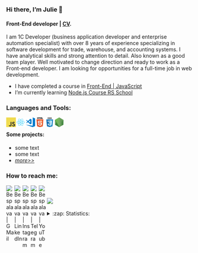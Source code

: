 ### Hi there, I’m Julie 👋 

#### Front-End developer | [CV]().


I am 1C Developer (business application developer and enterprise automation specialist) with over 8 years of experience specializing in software development for trade, warehouse, and accounting systems. I have analytical skills and strong attention to detail. Also known as a good team player.
Well motivated to change direction and ready to work as a Front-end developer. I am looking for opportunities for a full-time job in web development.


- I have completed a course in [Front-End | JavaScript](https://teachmeskills.by/kursy-programmirovaniya/frontend-html-css-javascript-minsk)
- I’m currently learning [Node.js Course RS School](https://community-z.com/events/nodejs-rss-2021q1) 

### Languages and Tools:

<img align="left" alt="JavaScript" width="26px" src="https://raw.githubusercontent.com/github/explore/80688e429a7d4ef2fca1e82350fe8e3517d3494d/topics/javascript/javascript.png" />
<img align="left" alt="React" width="26px" src="https://raw.githubusercontent.com/github/explore/80688e429a7d4ef2fca1e82350fe8e3517d3494d/topics/react/react.png" />
<img align="left" alt="Visual Studio Code" width="26px" src="https://raw.githubusercontent.com/github/explore/80688e429a7d4ef2fca1e82350fe8e3517d3494d/topics/visual-studio-code/visual-studio-code.png" />
<img align="left" alt="HTML5" width="26px" src="https://raw.githubusercontent.com/github/explore/80688e429a7d4ef2fca1e82350fe8e3517d3494d/topics/html/html.png" />
<img align="left" alt="CSS3" width="26px" src="https://raw.githubusercontent.com/github/explore/80688e429a7d4ef2fca1e82350fe8e3517d3494d/topics/css/css.png" />
<img align="left" alt="Node.js" width="26px" src="https://raw.githubusercontent.com/github/explore/80688e429a7d4ef2fca1e82350fe8e3517d3494d/topics/nodejs/nodejs.png" />
<br />

#### Some projects:
- some text
- some text
- [*more>>*]()

###  How to reach me:
[<img align="left" alt="Bespalava | GMail" width="22px" src="https://cdn.jsdelivr.net/npm/simple-icons@v3/icons/gmail.svg" >][gmail]
[<img align="left" alt="Bespalava | LinkedIn" width="22px" src="https://cdn.jsdelivr.net/npm/simple-icons@v3/icons/linkedin.svg" >][linkedin]
[<img align="left" alt="Bespalava | Instagram" width="22px" src="https://cdn.jsdelivr.net/npm/simple-icons@v3/icons/instagram.svg" >][instagram]
[<img align="left" alt="Bespalava | Telegram" width="22px" src="https://cdn.jsdelivr.net/npm/simple-icons@v3/icons/telegram.svg" >][telegram]
[<img align="left" alt="Bespalava | YouTube" width="22px" src="https://cdn.jsdelivr.net/npm/simple-icons@v3/icons/youtube.svg" >][youtube]
<br />
<br />
<v>![](https://komarev.com/ghpvc/?username=bespalava)</v>
<br />
<details>
  <summary>:zap: Statistics: </summary>
  <img align="left" alt="codeSTACKr's GitHub Stats" src="https://github-readme-stats.vercel.app/api?username=bespalava&show_icons=true" />
  <img align="left" alt="codeSTACKr's GitHub Stats" src="https://github-readme-stats.vercel.app/api/top-langs/?username=bespalava&layout=compact" />
 </details>

[gmail]: mailto:ybespalava@gmail.com
[linkedin]: https://www.linkedin.com/in/julia-bespalava/
[instagram]: https://www.instagram.com/ybespalava/
[telegram]: https://t.me/JB22094
[youtube]: https://www.youtube.com/channel/UCw66Krmg62l71Ht6CS---mg
<!---
Bespalava/Bespalava is a ✨ special ✨ repository because its `README.md` (this file) appears on your GitHub profile.
You can click the Preview link to take a look at your changes.
--->
